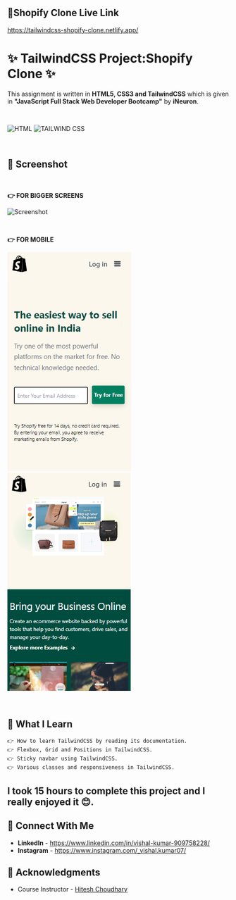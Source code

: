 ## 🔗Shopify Clone Live Link
https://tailwindcss-shopify-clone.netlify.app/

# ✨ TailwindCSS Project:Shopify Clone ✨
This assignment is written in **HTML5, CSS3 and TailwindCSS** which is given in **"JavaScript Full Stack Web Developer Bootcamp"** by **iNeuron**.

<br>

![HTML](https://img.shields.io/badge/html5%20-%23E34F26.svg?&style=for-the-badge&logo=html5&logoColor=white) ![TAILWIND CSS](https://img.shields.io/badge/TailwindCSS%20-%231572B6.svg?&style=for-the-badge&logo=TailwindCSS\&logoColor=white)

<br>

## 📌 Screenshot
<br>

**👉 FOR BIGGER SCREENS**

![Screenshot](./assets/screenshots/screenshot1.png "Template Screenshot")

<br>

**👉 FOR MOBILE**
 
![Screenshot](./assets/screenshots/screenshot2.png "Template Screenshot") ![Screenshot](./assets/screenshots/screenshot3.png "Template Screenshot")

<br>    

## 📌 What I Learn

    👉 How to learn TailwindCSS by reading its documentation.
    👉 Flexbox, Grid and Positions in TailwindCSS.
    👉 Sticky navbar using TailwindCSS.
    👉 Various classes and responsiveness in TailwindCSS.

## I took 15 hours to complete this project and I really enjoyed it 😊.

## 💬 Connect With Me

- **LinkedIn** - https://www.linkedin.com/in/vishal-kumar-909758228/
- **Instagram** - https://www.instagram.com/_vishal.kumar07/

## 📌 Acknowledgments

- Course Instructor - [Hitesh Choudhary](https://github.com/hiteshchoudhary)
